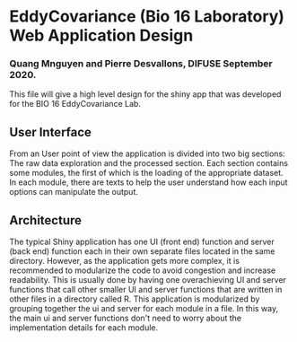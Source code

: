 # EddyCovariance (Bio 16 Laboratory) Web Application Design
### Quang Mnguyen and Pierre Desvallons, DIFUSE September 2020.

This file will give a high level design for the shiny app that was developed for the BIO 16 EddyCovariance Lab.

## User Interface
From an User point of view the application is divided into two big sections: The raw data exploration and the processed section. Each section contains some modules, the first of which is the loading of the appropriate dataset. In each module, there are texts to help the user understand how each input options can manipulate the output.

## Architecture
The typical Shiny application has one UI (front end) function and server (back end) function each in their own separate files located in the same directory. However, as the application gets more complex, it is recommended to modularize the code to avoid congestion and increase readability. This is usually done by having one overachieving UI and server functions that call other smaller UI and server functions that are written in other files in a directory called R.
This application is modularized by grouping together the ui and server for each module in a file. In this way, the main ui and server functions don't need to worry about the implementation details for each module.
